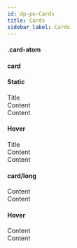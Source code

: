 ```yaml
---
id: dp-po-Cards
title: Cards
sidebar_label: Cards
---
```


<h4>.card-atom</h4>

<div class="dp-po-card-atom card-atom--demo"></div>

<h4>card</h4>

<h4>Static</h4>

<div class="dp-po-card-atom">
	<div class="dp-po-card-title">Title</div>
	<div class="dp-po-card-content">
		<div class="dp-po-content-txt content-txt--large">Content</div>
		<div class="dp-po-content-txt">Content</div>
	</div>
</div>

<h4>Hover</h4>

<div class="dp-po-card-atom is-hover">
	<div class="dp-po-card-title">Title</div>
	<div class="dp-po-card-content">
		<div class="dp-po-content-txt content-txt--large">Content</div>
		<div class="dp-po-content-txt">Content</div>
	</div>
</div>

<h4>card/long</h4>

<div class="dp-po-card-atom card-atom--long">
	<div class="dp-po-card-content">
		<div class="dp-po-content-txt content-txt--large">Content</div>
		<div class="dp-po-content-txt">Content</div>
	</div>
</div>

<h4>Hover</h4>

<div class="dp-po-card-atom card-atom--long is-hover">
	<div class="dp-po-card-content">
		<div class="dp-po-content-txt content-txt--large">Content</div>
		<div class="dp-po-content-txt">Content</div>
	</div>
</div>

